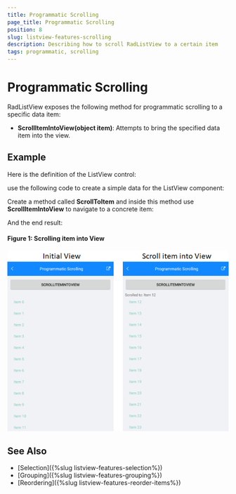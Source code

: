 ```yaml
---
title: Programmatic Scrolling
page_title: Programmatic Scrolling
position: 8
slug: listview-features-scrolling
description: Describing how to scroll RadListView to a certain item
tags: programmatic, scrolling
---
```


# Programmatic Scrolling

RadListView exposes the following method for programmatic scrolling to a specific data item: 

* **ScrollItemIntoView(object item)**: Attempts to bring the specified data item into the view.

## Example

Here is the definition of the ListView control:

<snippet id='listview-features-programmatic-scrolling-xaml'/>

use the following code to create a simple data for the ListView component:

<snippet id='listview-features-programmatic-scrolling'/>

Create a method called **ScrollToItem** and inside this method use __ScrollItemIntoView__ to navigate to a concrete item:

<snippet id='listview-features-programmatic-scrolling-scroll-to-item-method'/>
	
And the end result:

#### Figure 1: Scrolling item into View
![](images/listview-features-scrolling.png)
	
## See Also

- [Selection]({%slug listview-features-selection%})
- [Grouping]({%slug listview-features-grouping%})
- [Reordering]({%slug listview-features-reorder-items%})


